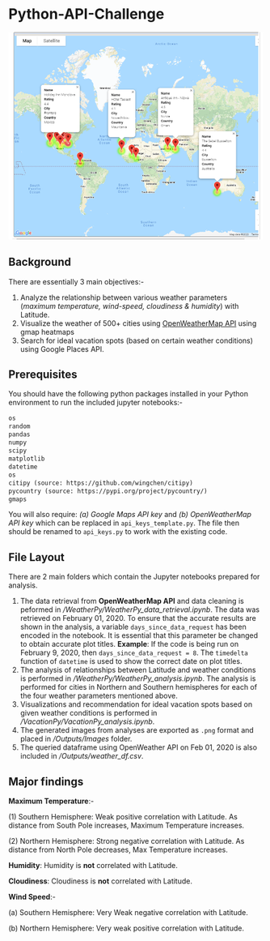 # Python-API-Challenge
![gif_image](/Outputs/Images/10.Ideal_vacation_spots_02012020.PNG)
## Background
There are essentially 3 main objectives:-
1. Analyze the relationship between various weather parameters (_maximum temperature, wind-speed, cloudiness & humidity_) with Latitude.
2. Visualize the weather of 500+ cities using [OpenWeatherMap API](https://openweathermap.org/api) using gmap heatmaps
3. Search for ideal vacation spots (based on certain weather conditions) using Google Places API.
## Prerequisites
You should have the following python packages installed in your Python environment to run the included jupyter notebooks:-
```
os
random
pandas
numpy
scipy
matplotlib
datetime
os
citipy (source: https://github.com/wingchen/citipy)
pycountry (source: https://pypi.org/project/pycountry/)
gmaps
```
You will also require: _(a) Google Maps API key_ and _(b) OpenWeatherMap API key_ which can be replaced in ```api_keys_template.py```. The file then should be renamed to ```api_keys.py``` to work with the existing code.
## File Layout
There are 2 main folders which contain the Jupyter notebooks prepared for analysis.
1. The data retrieval from **OpenWeatherMap API** and data cleaning is peformed in _/WeatherPy/WeatherPy_data_retrieval.ipynb_. The data was retrieved on February 01, 2020. To ensure that the accurate results are shown in the analysis, a variable ```days_since_data_request``` has been encoded in the notebook. It is essential that this parameter be changed to obtain accurate plot titles.
**Example**: If the code is being run on February 9, 2020, then ```days_since_data_request = 8```. The ```timedelta``` function of ```datetime``` is used to show the correct date on plot titles.
2. The analysis of relationships between Latitude and weather conditions is performed in _/WeatherPy/WeatherPy_analysis.ipynb_. The analysis is performed for cities in Northern and Southern hemispheres for each of the four weather parameters mentioned above.
3. Visualizations and recommendation for ideal vacation spots based on given weather conditions is performed in _/VacationPy/VacationPy_analysis.ipynb_.
4. The generated images from analyses are exported as ```.png``` format and placed in _/Outputs/Images_ folder.
5. The queried dataframe using OpenWeather API on Feb 01, 2020 is also included in _/Outputs/weather_df.csv_.
## Major findings

**Maximum Temperature**:-

(1) Southern Hemisphere: Weak positive correlation with Latitude. As distance from South Pole increases, Maximum Temperature increases.

(2) Northern Hemisphere: Strong negative correlation with Latitude. As distance from North Pole decreases, Max Temperature increases.

**Humidity**: Humidity is **not** correlated with Latitude.

**Cloudiness**: Cloudiness is **not** correlated with Latitude.

**Wind Speed**:-

(a) Southern Hemisphere: Very Weak negative correlation with Latitude.

(b) Northern Hemisphere: Very weak positive correlation with Latitude.
